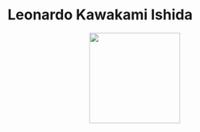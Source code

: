  # Leonardo Kawakami Ishida 
 

<div align="center">
  <a href="https://github.com/ra96678">
  <img height="180em" src="https://github-readme-stats.vercel.app/api?username=ra96678&show_icons=false&theme=light&include_all_commits=true&count_private=true"/>
</div>

